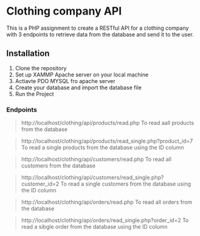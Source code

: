 # Clothing company API
This is a PHP assignment to create a RESTful API for a clothing company with 3 endpoints to retrieve data from the database and send it to the user.

## Installation
1. Clone the repository
2. Set up XAMMP Apache server on your local machine
3. Actiavte PDO MYSQL fro apache server
4. Create your database and import the database file
5. Run the Project

### Endpoints
> http://localhost/clothing/api/products/read.php
To read aall products from the database

> http://localhost/clothing/api/products/read_single.php?product_id=7
To read a single products from the database using the ID column

> http://localhost/clothing/api/customers/read.php
To read all customers from the database

> http://localhost/clothing/api/customers/read_single.php?customer_id=2
To read a single customers from the database using the ID column

> http://localhost/clothing/api/orders/read.php
To read all orders from the database

> http://localhost/clothing/api/orders/read_single.php?order_id=2
To read a sibgle order from the database using the ID column
